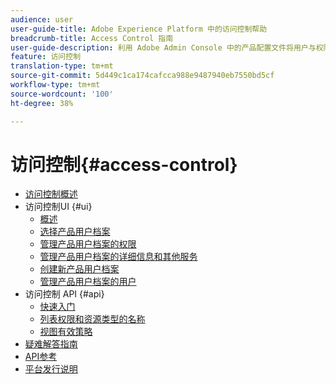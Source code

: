 ```yaml
---
audience: user
user-guide-title: Adobe Experience Platform 中的访问控制帮助
breadcrumb-title: Access Control 指南
user-guide-description: 利用 Adobe Admin Console 中的产品配置文件将用户与权限和沙盒关联起来。
feature: 访问控制
translation-type: tm+mt
source-git-commit: 5d449c1ca174cafcca988e9487940eb7550bd5cf
workflow-type: tm+mt
source-wordcount: '100'
ht-degree: 38%

---
```



# 访问控制{#access-control}

* [访问控制概述](home.md)
* 访问控制UI {#ui}
   * [概述](ui/overview.md)
   * [选择产品用户档案](ui/browse.md)
   * [管理产品用户档案的权限](ui/permissions.md)
   * [管理产品用户档案的详细信息和其他服务](ui/details-and-services.md)
   * [创建新产品用户档案](ui/create-profile.md)
   * [管理产品用户档案的用户](ui/users.md)
* 访问控制 API {#api}
   * [快速入门](api/getting-started.md)
   * [列表权限和资源类型的名称](api/permissions-and-resource-types.md)
   * [视图有效策略](api/effective-policies.md)
* [疑难解答指南](troubleshooting-guide.md)
* [API参考](https://www.adobe.io/apis/experienceplatform/home/api-reference.html#!acpdr/swagger-specs/access-control.yaml)
* [平台发行说明](https://www.adobe.com/go/platform-release-notes-en)